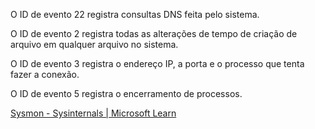 O ID de evento 22 registra consultas DNS feita pelo sistema.

O ID de evento 2 registra todas as alterações de tempo de criação de arquivo em qualquer arquivo no sistema.

O ID de evento 3 registra o endereço IP, a porta e o processo que tenta fazer a conexão.

O ID de evento 5 registra o encerramento de processos.

[Sysmon - Sysinternals | Microsoft Learn](https://learn.microsoft.com/pt-br/sysinternals/downloads/sysmon)